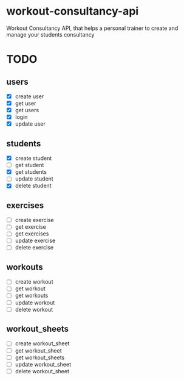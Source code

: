 # workout-consultancy-api
Workout Consultancy API, that helps a personal trainer to create and manage your students consultancy

# TODO

## users

- [x] create user
- [x] get user
- [x] get users
- [x] login
- [x] update user

## students

- [x] create student
- [ ] get student
- [x] get students
- [ ] update student
- [x] delete student

## exercises

- [ ] create exercise
- [ ] get exercise
- [ ] get exercises
- [ ] update exercise
- [ ] delete exercise

## workouts

- [ ] create workout
- [ ] get workout
- [ ] get workouts
- [ ] update workout
- [ ] delete workout

## workout_sheets

- [ ] create workout_sheet
- [ ] get workout_sheet
- [ ] get workout_sheets
- [ ] update workout_sheet
- [ ] delete workout_sheet
